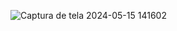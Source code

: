 ![Captura de tela 2024-05-15 141602](https://github.com/luisdavi485/login-moderno/assets/134106664/edb6c638-5101-49f7-92d5-8dc94a3380f9)
